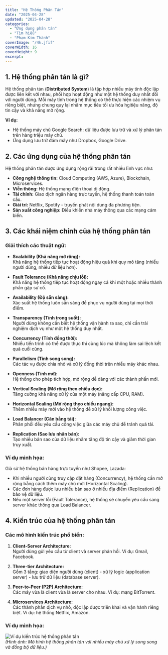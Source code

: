 ```yaml
---
title: "Hệ Thống Phân Tán"
date: "2025-04-28"
updated: "2025-04-28"
categories:
  - "Ứng dụng phân tán"
  - "Tìm hiểu"
  - "Phạm Kim Thành"
coverImage: "/4k.jfif"
coverWidth: 16
coverHeight: 9
excerpt:
---
```


## 1. Hệ thống phân tán là gì?

Hệ thống phân tán (**Distributed System**) là tập hợp nhiều máy tính độc lập được liên kết với nhau, phối hợp hoạt động như một hệ thống duy nhất đối với người dùng. Mỗi máy tính trong hệ thống có thể thực hiện các nhiệm vụ riêng biệt, nhưng chung quy lại nhằm mục tiêu tối ưu hóa hgitiệu năng, độ tin cậy và khả năng mở rộng.

**Ví dụ:**  
- Hệ thống máy chủ Google Search: dữ liệu được lưu trữ và xử lý phân tán trên hàng triệu máy chủ.  
- Ứng dụng lưu trữ đám mây như Dropbox, Google Drive.

## 2. Các ứng dụng của hệ thống phân tán

Hệ thống phân tán được ứng dụng rộng rãi trong rất nhiều lĩnh vực như:
- **Công nghệ thông tin:** Cloud Computing (AWS, Azure), Blockchain, Microservices.
- **Viễn thông:** Hệ thống mạng điện thoại di động.
- **Tài chính:** Giao dịch ngân hàng trực tuyến, hệ thống thanh toán toàn cầu.
- **Giải trí:** Netflix, Spotify - truyền phát nội dung đa phương tiện.
- **Sản xuất công nghiệp:** Điều khiển nhà máy thông qua các mạng cảm biến.


## 3. Các khái niệm chính của hệ thống phân tán

### Giải thích các thuật ngữ:

- **Scalability (Khả năng mở rộng):**  
  Khả năng hệ thống tiếp tục hoạt động hiệu quả khi quy mô tăng (nhiều người dùng, nhiều dữ liệu hơn).

- **Fault Tolerance (Khả năng chịu lỗi):**  
  Khả năng hệ thống tiếp tục hoạt động ngay cả khi một hoặc nhiều thành phần gặp sự cố.

- **Availability (Độ sẵn sàng):**  
  Xác suất hệ thống luôn sẵn sàng để phục vụ người dùng tại mọi thời điểm.

- **Transparency (Tính trong suốt):**  
  Người dùng không cần biết hệ thống vận hành ra sao, chỉ cần trải nghiệm dịch vụ như một hệ thống duy nhất.

- **Concurrency (Tính đồng thời):**  
  Nhiều tiến trình có thể được thực thi cùng lúc mà không làm sai lệch kết quả cuối cùng.

- **Parallelism (Tính song song):**  
  Các tác vụ được chia nhỏ và xử lý đồng thời trên nhiều máy khác nhau.

- **Openness (Tính mở):**  
  Hệ thống cho phép tích hợp, mở rộng dễ dàng với các thành phần mới.

- **Vertical Scaling (Mở rộng theo chiều dọc):**  
  Tăng cường khả năng xử lý của một máy (nâng cấp CPU, RAM).

- **Horizontal Scaling (Mở rộng theo chiều ngang):**  
  Thêm nhiều máy mới vào hệ thống để xử lý khối lượng công việc.

- **Load Balancer (Cân bằng tải):**  
  Phân phối đều yêu cầu công việc giữa các máy chủ để tránh quá tải.

- **Replication (Sao lưu nhân bản):**  
  Tạo nhiều bản sao của dữ liệu nhằm tăng độ tin cậy và giảm thời gian truy xuất.

### Ví dụ minh họa:

Giả sử hệ thống bán hàng trực tuyến như Shopee, Lazada:  
- Khi nhiều người cùng truy cập đặt hàng (Concurrency), hệ thống cần mở rộng bằng cách thêm máy chủ mới (Horizontal Scaling).  
- Các đơn hàng được lưu nhiều bản sao ở nhiều địa điểm (Replication) để bảo vệ dữ liệu.  
- Nếu một server lỗi (Fault Tolerance), hệ thống sẽ chuyển yêu cầu sang server khác thông qua Load Balancer.


## 4. Kiến trúc của hệ thống phân tán

### Các mô hình kiến trúc phổ biến:

1. **Client-Server Architecture:**  
   Người dùng gửi yêu cầu từ client và server phản hồi. Ví dụ: Gmail, Facebook.

2. **Three-tier Architecture:**  
   Gồm 3 tầng: giao diện người dùng (client) - xử lý logic (application server) - lưu trữ dữ liệu (database server).

3. **Peer-to-Peer (P2P) Architecture:**  
   Các máy vừa là client vừa là server cho nhau. Ví dụ: mạng BitTorrent.

4. **Microservices Architecture:**  
   Các thành phần dịch vụ nhỏ, độc lập được triển khai và vận hành riêng biệt. Ví dụ: hệ thống Netflix, Amazon.

### Ví dụ minh họa:

![Ví dụ kiến trúc hệ thống phân tán](https://upload.wikimedia.org/wikipedia/commons/9/97/Distributed_computing.svg)  
*(Hình ảnh: Mô hình hệ thống phân tán với nhiều máy chủ xử lý song song và đồng bộ dữ liệu.)*

